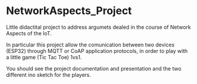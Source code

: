 # NetworkAspects_Project

Little didactital project to address argumets dealed in the course of Network Aspects of the IoT.

In particular this project allow the comunication between two devices (ESP32) through MQTT or CoAP application protocols, in order to play with a little game (Tic Tac Toe) 1vs1.

You should see the project documentation and presentation and the two different ino sketch for the players.

